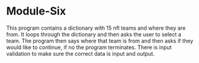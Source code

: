 # Module-Six

This program contains a dictionary with 15 nfl teams and where they are from. It loops through the dictionary and then asks the user to select a team. The program then says where that team is from and then asks if they would like to continue, if no the program terminates. There is input validation to make sure the correct data is input and output. 